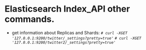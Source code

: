 Elasticsearch Index_API other commands.
======================================

- get information about Replicas and Shards:
*`# curl -XGET '127.0.0.1:9200/twitter/_settings?pretty=true'`*
*`# curl -XGET '127.0.0.1:9200/twitter2/_settings?pretty=true'`*
